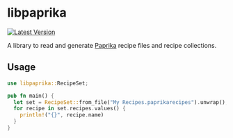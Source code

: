 # libpaprika

[![Latest Version](https://img.shields.io/crates/v/libpaprika.svg)](https://crates.io/crates/libpaprika)

A library to read and generate [Paprika](http://www.paprikaapp.com/) recipe files and recipe collections.

## Usage

```rust
use libpaprika::RecipeSet;

pub fn main() {
  let set = RecipeSet::from_file("My Recipes.paprikarecipes").unwrap();
  for recipe in set.recipes.values() {
    println!("{}", recipe.name)
  }
}

```

